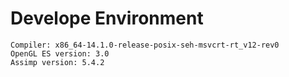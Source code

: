 # Develope Environment
```
Compiler: x86_64-14.1.0-release-posix-seh-msvcrt-rt_v12-rev0
OpenGL ES version: 3.0
Assimp version: 5.4.2
```
